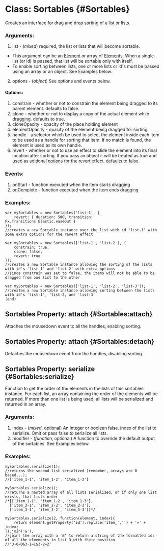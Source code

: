 Class: Sortables {#Sortables}
=============================

Creates an interface for drag and drop sorting of a list or lists.

### Arguments:

1. list - (*mixed*) required, the list or lists that will become sortable.
 * This argument can be an [Element][] or array of [Elements][]. When a single list (or id) is passed, that list will be sortable only with itself.
 * To enable sorting between lists, one or more lists or id's must be passed using an array or an object. See Examples below.
2. options - (*object*) See options and events below.

#### Options:

1. constrain      - whether or not to constrain the element being dragged to its parent element. defaults to false.
2. clone          - whether or not to display a copy of the actual element while dragging. defaults to true.
3. cloneOpacity   - opacity of the place holding element
4. elementOpacity - opacity of the element being dragged for sorting
5. handle         - a selector which be used to select the element inside each item to be used as a handle for sorting that item.  if no match is found, the element is used as its own handle.
6. revert         - whether or not to use an effect to slide the element into its final location after sorting. If you pass an object it will be treated as true and used as aditional options for the revert effect. defaults to false.

### Events:

1. onStart    - function executed when the item starts dragging
2. onComplete - function executed when the item ends dragging

### Examples:

	var mySortables = new Sortables('list-1', {
		revert: { duration: 500, transition: Fx.Transitions.Elastic.easeOut }
	});
	//creates a new Sortable instance over the list with id 'list-1' with some extra options for the revert effect

	var mySortables = new Sortables(['list-1', 'list-2'], {
		constrain: true,
		clone: false,
		revert: true
	});
	//creates a new Sortable instance allowing the sorting of the lists with id's 'list-1' and 'list-2' with extra options
	//since constrain was set to false, the items will not be able to be dragged from one list to the other

	var mySortables = new Sortables(['list-1', 'list-2', 'list-3']);
	//creates a new Sortable instance allowing sorting between the lists with id's 'list-1', 'list-2, and 'list-3'
	(end)



Sortables Property: attach {#Sortables:attach}
----------------------------------------------

Attaches the mousedown event to all the handles, enabling sorting.



Sortables Property: attach {#Sortables:detach}
----------------------------------------------

Detaches the mousedown event from the handles, disabling sorting.



Sortables Property: serialize {#Sortables:serialize}
----------------------------------------------------

Function to get the order of the elements in the lists of this sortables instance.
For each list, an array containing the order of the elements will be returned.
If more than one list is being used, all lists will be serialized and returned in an array.

### Arguments:

1. index    - (*mixed*, optional) An integer or boolean false. index of the list to serialize. Omit or pass false to serialize all lists.
2. modifier - (*function*, optional) A function to override the default output of the sortables.  See Examples below

### Examples:

	mySortables.serialize(1);
	//returns the second list serialized (remember, arrays are 0 based...);
	//['item_1-1', 'item_1-2', 'item_1-3']

	mySortables.serialize();
	//returns a nested array of all lists serialized, or if only one list exists, that lists order
	/*[['item_1-1', 'item_1-2', 'item_1-3'],
	  ['item_2-1', 'item_2-2', 'item_2-3'],
	  ['item_3-1', 'item_3-2', 'item_3-3']]*/

	mySortables.serialize(2, function(element, index){
		return element.getProperty('id').replace('item_','') + '=' + index;
	}).join('&');
	//joins the array with a '&' to return a string of the formatted ids of all the elmements in list 3,with their position
	//'3-0=0&3-1=1&3-2=2'



[Element]: /Elements/Element
[Elements]: /Element/Element/Element#Elements